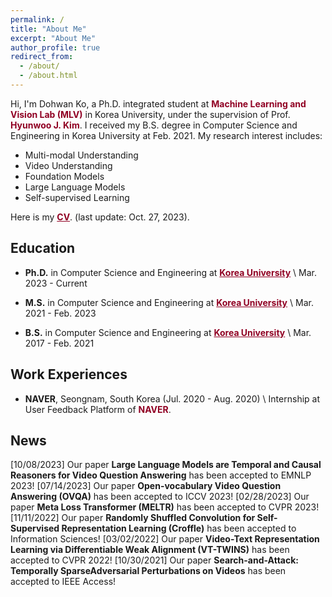 ```yaml
---
permalink: /
title: "About Me"
excerpt: "About Me"
author_profile: true
redirect_from: 
  - /about/
  - /about.html
---
```


Hi, I'm Dohwan Ko, a Ph.D. integrated student at <a href="https://mlv.korea.ac.kr/" style="color: #900023; text-decoration: none;">**Machine Learning and Vision Lab (MLV)**</a> in Korea University, under the supervision of Prof.  <a href="https://pages.cs.wisc.edu/~hwkim/" style="color: #900023; text-decoration: none;">**Hyunwoo J. Kim**</a>. 
I received my B.S. degree in Computer Science and Engineering in Korea University at Feb. 2021.
My research interest includes:
- Multi-modal Understanding
- Video Understanding
- Foundation Models
- Large Language Models
- Self-supervised Learning

Here is my <a href="../cv.pdf" style="color: #900023; text-decoratio.n: none;">**CV**</a>.  (last update: Oct. 27, 2023).

## Education
- **Ph.D.** in Computer Science and Engineering at <a href="https://www.korea.edu/mbshome/mbs/en/index.do" style="color: #900023; text-decoratio.n: none;">**Korea University**</a> \\
Mar. 2023 - Current

- **M.S.** in Computer Science and Engineering at <a href="https://www.korea.edu/mbshome/mbs/en/index.do" style="color: #900023; text-decoratio.n: none;">**Korea University**</a> \\
Mar. 2021 - Feb. 2023

- **B.S.** in Computer Science and Engineering at <a href="https://www.korea.edu/mbshome/mbs/en/index.do" style="color: #900023; text-decoration.n: none;">**Korea University**</a> \\
Mar. 2017 - Feb. 2021

## Work Experiences
- **NAVER**, Seongnam, South Korea (Jul. 2020 - Aug. 2020) \\
Internship at User Feedback Platform of <a href="https://www.naver.com/" style="color: #900023; text-decoration: none;">**NAVER**</a>. 

## News
[10/08/2023] Our paper **Large Language Models are Temporal and Causal Reasoners for Video Question Answering** has been accepted to EMNLP 2023!
[07/14/2023] Our paper **Open-vocabulary Video Question Answering (OVQA)** has been accepted to ICCV 2023!
[02/28/2023] Our paper **Meta Loss Transformer (MELTR)** has been accepted to CVPR 2023!
[11/11/2022] Our paper **Randomly Shuffled Convolution for Self-Supervised Representation Learning (Croffle)** has been accepted to Information Sciences!
[03/02/2022] Our paper **Video-Text Representation Learning via Differentiable Weak Alignment (VT-TWINS)** has been accepted to CVPR 2022!
[10/30/2021] Our paper **Search-and-Attack: Temporally SparseAdversarial Perturbations on Videos** has been accepted to IEEE Access!
